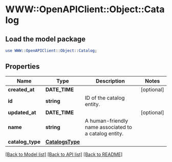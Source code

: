 # WWW::OpenAPIClient::Object::Catalog

## Load the model package
```perl
use WWW::OpenAPIClient::Object::Catalog;
```

## Properties
Name | Type | Description | Notes
------------ | ------------- | ------------- | -------------
**created_at** | **DATE_TIME** |  | [optional] 
**id** | **string** | ID of the catalog entity. | 
**updated_at** | **DATE_TIME** |  | [optional] 
**name** | **string** | A human-friendly name associated to a catalog entity. | 
**catalog_type** | [**CatalogsType**](CatalogsType.md) |  | 

[[Back to Model list]](../README.md#documentation-for-models) [[Back to API list]](../README.md#documentation-for-api-endpoints) [[Back to README]](../README.md)


